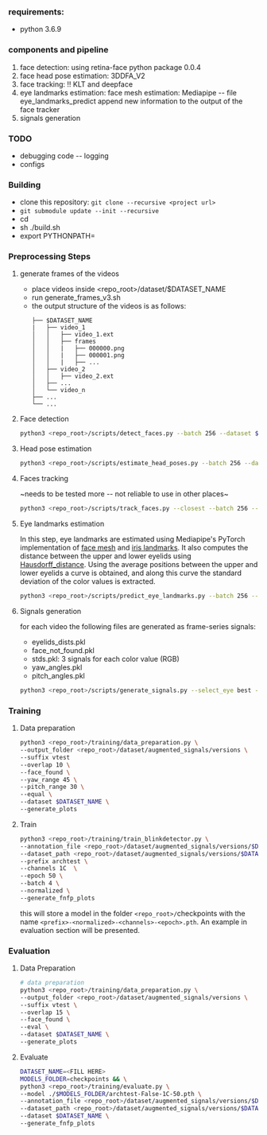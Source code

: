 ### requirements:
* python 3.6.9

### components and pipeline
1. face detection: using retina-face python package 0.0.4
2. face head pose estimation: 3DDFA_V2
3. face tracking: !! KLT and deepface
4. eye landmarks estimation: face mesh estimation: Mediapipe -- file eye_landmarks_predict append new information to the output of the face tracker
5. signals generation


### TODO
* debugging code -- logging
* configs


### Building
* clone this repository: `git clone --recursive <project url>`
* `git submodule update --init --recursive`
* cd <project url>
* sh ./build.sh
* export PYTHONPATH=<path of the repo>

### Preprocessing Steps
1. generate frames of the videos
   * place videos inside <repo_root>/dataset/$DATASET_NAME
   * run generate_frames_v3.sh
   * the output structure of the videos is as follows:
      ```
      ├── $DATASET_NAME
      |   ├── video_1
      │   │   ├── video_1.ext
      │   │   ├── frames
      │   │   |   ├── 000000.png
      │   │   |   ├── 000001.png
      │   │   |   ├── ...
      │   ├── video_2
      │   │   ├── video_2.ext
      │   ├── ...
      │   └── video_n
      ├── ...
      └── ...
      ```
   
2. Face detection

   ```bash
   python3 <repo_root>/scripts/detect_faces.py --batch 256 --dataset $DATASET_NAME --resume
   ```

3. Head pose estimation 

   ```bash
   python3 <repo_root>/scripts/estimate_head_poses.py --batch 256 --dataset $DATASET_NAME
   ```

4. Faces tracking

   ~needs to be tested more -- not reliable to use in other places~

   ```bash
   python3 <repo_root>/scripts/track_faces.py --closest --batch 256 --dataset $DATASET_NAME
   ```

5. Eye landmarks estimation 

   In this step, eye landmarks are estimated using Mediapipe's PyTorch implementation of [face mesh](https://github.com/thepowerfuldeez/facemesh.pytorch) and [iris landmarks](https://github.com/cedriclmenard/irislandmarks.pytorch). It also computes the distance between the upper and lower eyelids using [Hausdorff_distance](https://en.wikipedia.org/wiki/Hausdorff_distance). Using the average positions between the upper and lower eyelids a curve is obtained, and along this curve the standard deviation of the color values is extracted.

   ```bash
   python3 <repo_root>/scripts/predict_eye_landmarks.py --batch 256 --dataset $DATASET_NAME --dim 2D
   ```

6. Signals generation

   for each video the following files are generated as frame-series signals:

   * eyelids_dists.pkl
   * face_not_found.pkl
   * stds.pkl: 3 signals for each color value (RGB)
   * yaw_angles.pkl
   * pitch_angles.pkl

   ```bash
   python3 <repo_root>/scripts/generate_signals.py --select_eye best --dataset $DATASET_NAME
   ```

### Training

1. Data preparation

   ```bash
   python3 <repo_root>/training/data_preparation.py \
   --output_folder <repo_root>/dataset/augmented_signals/versions \
   --suffix vtest 
   --overlap 10 \
   --face_found \
   --yaw_range 45 \
   --pitch_range 30 \
   --equal \
   --dataset $DATASET_NAME \
   --generate_plots
   ```

2. Train

   ```bash
   python3 <repo_root>/training/train_blinkdetector.py \
   --annotation_file <repo_root>/dataset/augmented_signals/versions/$DATASET_NAME/annotations-vtest.json \
   --dataset_path <repo_root>/dataset/augmented_signals/versions/$DATASET_NAME/vtest/training \
   --prefix archtest \
   --channels 1C  \
   --epoch 50 \
   --batch 4 \
   --normalized \
   --generate_fnfp_plots
   ```

   this will store a model in the folder `<repo_root>/`checkpoints with the name `<prefix>-<normalized>-<channels>-<epoch>.pth`. An example in evaluation section will be presented.

### Evaluation

1. Data Preparation

   ```bash
   # data preparation
   python3 <repo_root>/training/data_preparation.py \
   --output_folder <repo_root>/dataset/augmented_signals/versions \
   --suffix vtest \
   --overlap 15 \
   --face_found \
   --eval \
   --dataset $DATASET_NAME \
   --generate_plots
   ```

2. Evaluate

   ```bash
   DATASET_NAME=<FILL HERE>
   MODELS_FOLDER=checkpoints && \
   python3 <repo_root>/training/evaluate.py \
   --model ./$MODELS_FOLDER/archtest-False-1C-50.pth \
   --annotation_file <repo_root>/dataset/augmented_signals/versions/$DATASET_NAME/annotations-vtest.json \
   --dataset_path <repo_root>/dataset/augmented_signals/versions/$DATASET_NAME/vtest/training \
   --dataset $DATASET_NAME \
   --generate_fnfp_plots
   ```
